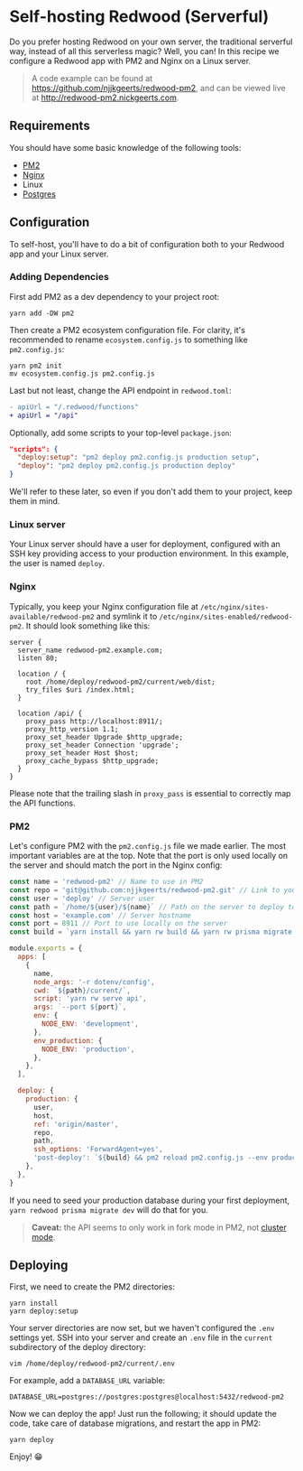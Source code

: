 # Self-hosting Redwood (Serverful)

Do you prefer hosting Redwood on your own server, the traditional serverful way, instead of all this serverless magic? Well, you can! In this recipe we configure a Redwood app with PM2 and Nginx on a Linux server.

> A code example can be found at https://github.com/njjkgeerts/redwood-pm2, and can be viewed live at http://redwood-pm2.nickgeerts.com.

## Requirements

You should have some basic knowledge of the following tools:

- [PM2](https://pm2.keymetrics.io/docs/usage/pm2-doc-single-page/)
- [Nginx](https://nginx.org/en/docs/)
- Linux
- [Postgres](https://www.postgresql.org/docs/)

## Configuration

To self-host, you'll have to do a bit of configuration both to your Redwood app and your Linux server.

### Adding Dependencies

First add PM2 as a dev dependency to your project root:

```termninal
yarn add -DW pm2
```

Then create a PM2 ecosystem configuration file. For clarity, it's recommended to rename `ecosystem.config.js` to something like `pm2.config.js`:

```terminal
yarn pm2 init
mv ecosystem.config.js pm2.config.js
```

Last but not least, change the API endpoint in `redwood.toml`:

```diff
- apiUrl = "/.redwood/functions"
+ apiUrl = "/api"
```

Optionally, add some scripts to your top-level `package.json`:

```json
"scripts": {
  "deploy:setup": "pm2 deploy pm2.config.js production setup",
  "deploy": "pm2 deploy pm2.config.js production deploy"
}
```

We'll refer to these later, so even if you don't add them to your project, keep them in mind.

### Linux server

Your Linux server should have a user for deployment, configured with an SSH key providing access to your production environment. In this example, the user is named `deploy`.

### Nginx

Typically, you keep your Nginx configuration file at `/etc/nginx/sites-available/redwood-pm2` and symlink it to `/etc/nginx/sites-enabled/redwood-pm2`. It should look something like this:

```nginx{10}
server {
  server_name redwood-pm2.example.com;
  listen 80;

  location / {
    root /home/deploy/redwood-pm2/current/web/dist;
    try_files $uri /index.html;
  }

  location /api/ {
    proxy_pass http://localhost:8911/;
    proxy_http_version 1.1;
    proxy_set_header Upgrade $http_upgrade;
    proxy_set_header Connection 'upgrade';
    proxy_set_header Host $host;
    proxy_cache_bypass $http_upgrade;
  }
}
```

Please note that the trailing slash in `proxy_pass` is essential to correctly map the API functions.

### PM2

Let's configure PM2 with the `pm2.config.js` file we made earlier. The most important variables are at the top. Note that the port is only used locally on the server and should match the port in the Nginx config:

```javascript
const name = 'redwood-pm2' // Name to use in PM2
const repo = 'git@github.com:njjkgeerts/redwood-pm2.git' // Link to your repo
const user = 'deploy' // Server user
const path = `/home/${user}/${name}` // Path on the server to deploy to
const host = 'example.com' // Server hostname
const port = 8911 // Port to use locally on the server
const build = `yarn install && yarn rw build && yarn rw prisma migrate deploy`

module.exports = {
  apps: [
    {
      name,
      node_args: '-r dotenv/config',
      cwd: `${path}/current/`,
      script: 'yarn rw serve api',
      args: `--port ${port}`,
      env: {
        NODE_ENV: 'development',
      },
      env_production: {
        NODE_ENV: 'production',
      },
    },
  ],

  deploy: {
    production: {
      user,
      host,
      ref: 'origin/master',
      repo,
      path,
      ssh_options: 'ForwardAgent=yes',
      'post-deploy': `${build} && pm2 reload pm2.config.js --env production && pm2 save`,
    },
  },
}
```

If you need to seed your production database during your first deployment, `yarn redwood prisma migrate dev` will do that for you.

> **Caveat:** the API seems to only work in fork mode in PM2, not [cluster mode](https://pm2.keymetrics.io/docs/usage/cluster-mode/).

## Deploying

First, we need to create the PM2 directories:

```terminal
yarn install
yarn deploy:setup
```

Your server directories are now set, but we haven't configured the `.env` settings yet. SSH into your server and create an `.env` file in the `current` subdirectory of the deploy directory:

```terminal
vim /home/deploy/redwood-pm2/current/.env
```

For example, add a `DATABASE_URL` variable:

```env
DATABASE_URL=postgres://postgres:postgres@localhost:5432/redwood-pm2
```

Now we can deploy the app! Just run the following; it should update the code, take care of database migrations, and restart the app in PM2:

```terminal
yarn deploy
```

Enjoy! 😁
